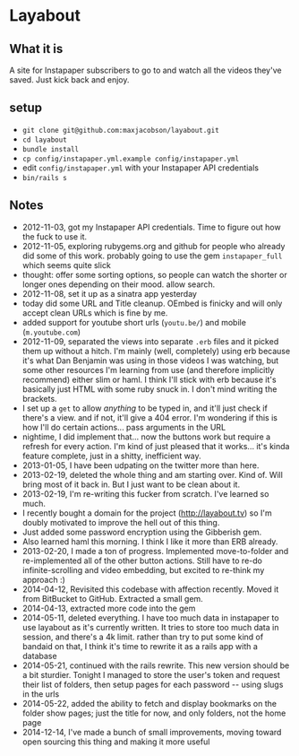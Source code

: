 # Layabout

## What it is

A site for Instapaper subscribers to go to and watch all the videos they've
saved. Just kick back and enjoy.

## setup

* `git clone git@github.com:maxjacobson/layabout.git`
* `cd layabout`
* `bundle install`
* `cp config/instapaper.yml.example config/instapaper.yml`
* edit `config/instapaper.yml` with your Instapaper API credentials
* `bin/rails s`

## Notes

* 2012-11-03, got my Instapaper API credentials. Time to figure out how the fuck to use it.
* 2012-11-05, exploring rubygems.org and github for people who already did some of this work. probably going to use the gem `instapaper_full` which seems quite slick
* thought: offer some sorting options, so people can watch the shorter or longer ones depending on their mood. allow search.
* 2012-11-08, set it up as a sinatra app yesterday
* today did some URL and Title cleanup. OEmbed is finicky and will only accept clean URLs which is fine by me.
* added support for youtube short urls (`youtu.be/`) and mobile (`m.youtube.com`)
* 2012-11-09, separated the views into separate `.erb` files and it picked them up without a hitch. I'm mainly (well, completely) using erb because it's what Dan Benjamin was using in those videos I was watching, but some other resources I'm learning from use (and therefore implicitly recommend) either slim or haml. I think I'll stick with erb because it's basically just HTML with some ruby snuck in. I don't mind writing the brackets.
* I set up a `get` to allow *anything* to be typed in, and it'll just check if there's a view. and if not, it'll give a 404 error. I'm wondering if this is how I'll do certain actions... pass arguments in the URL
* nightime, I did implement that... now the buttons work but require a refresh for every action. I'm kind of just pleased that it works... it's kinda feature complete, just in a shitty, inefficient way.
* 2013-01-05, I have been udpating on the twitter more than here.
* 2013-02-19, deleted the whole thing and am starting over. Kind of. Will bring most of it back in. But I just want to be clean about it.
* 2013-02-19, I'm re-writing this fucker from scratch. I've learned so much.
* I recently bought a domain for the project (<http://layabout.tv>) so I'm doubly motivated to improve the hell out of this thing.
* Just added some password encryption using the Gibberish gem.
* Also learned haml this morning. I think I like it more than ERB already.
* 2013-02-20, I made a ton of progress. Implemented move-to-folder and re-implemented all of the other button actions. Still have to re-do infinite-scrolling and video embedding, but excited to re-think my approach :)
* 2014-04-12, Revisited this codebase with affection recently. Moved it from BitBucket to GitHub. Extracted a small gem.
* 2014-04-13, extracted more code into the gem
* 2014-05-11, deleted everything. I have too much data in instapaper to use layabout as it's currently written. It tries to store too much data in session, and there's a 4k limit. rather than try to put some kind of bandaid on that, I think it's time to rewrite it as a rails app with a database
* 2014-05-21, continued with the rails rewrite. This new version should be a bit sturdier. Tonight I managed to store the user's token and request their list of folders, then setup pages for each password -- using slugs in the urls
* 2014-05-22, added the ability to fetch and display bookmarks on the folder show pages; just the title for now, and only folders, not the home page
* 2014-12-14, I've made a bunch of small improvements, moving toward open sourcing this thing and making it more useful
